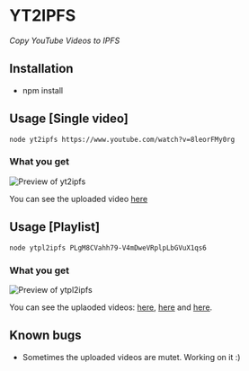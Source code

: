 # YT2IPFS
*Copy YouTube Videos to IPFS*

## Installation

- npm install

## Usage [Single video]

`node yt2ipfs https://www.youtube.com/watch?v=8leorFMy0rg`

### What you get

![Preview of yt2ipfs](https://cdn.mxone.host/yt2ipfs.PNG?v=3)

You can see the uploaded video [here](https://xzor.xyz/ipfs/QmRTKbtB2HxNNbFDJ9q9v22n7NQYvF7P2EiURsnyQtzM2Q)

## Usage [Playlist]

`node ytpl2ipfs PLgM8CVahh79-V4mDweVRplpLbGVuX1qs6`

### What you get

![Preview of ytpl2ipfs](https://cdn.mxone.host/ytpl2ipfs.PNG)

You can see the uplaoded videos:
[here](https://xzor.xyz/ipfs/me9PTFNQT3nLL8UdpZs2exLjst6V4vUdChr8Zj59NBRVw),
[here](https://xzor.xyz/ipfs/QmcWjwQj2gqUeC1F5mJQfbxqQ8h9bFanFWqXXxNaUkXWUR) and
[here](https://xzor.xyz/ipfs/QmWn4oaReYHTW4ShFXG228W8RVeoiv11e2C54Q7h1UL76u).


## Known bugs

- Sometimes the uploaded videos are mutet. Working on it :)